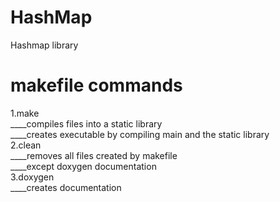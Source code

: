 # HashMap
Hashmap library

# makefile commands
1.make<br>
____compiles files into a static library<br>
____creates executable by compiling main and the static library<br>
2.clean<br>
____removes all files created by makefile<br>
____except doxygen documentation<br>
3.doxygen<br>
____creates documentation<br>
